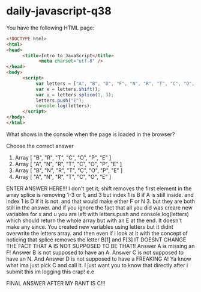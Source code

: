 # daily-javascript-q38

You have the following HTML page: 
```html
<!DOCTYPE html> 
<html> 
<head> 
      <title>Intro to JavaScript</title> 
          	<meta charset="utf-8" /> 
</head> 
<body> 
      <script> 
           var letters = ["A", "B", "D", "F", "N", "R", "T", "C", "O", "P"]; 
           var x = letters.shift(); 
           var u = letters.splice(1, 3); 
           letters.push("E"); 
           console.log(letters); 
      </script> 
</body> 
</html> 
```

What shows in the console when the page is loaded in the browser?

Choose the correct answer

1) Array [ "B", "R", "T", "C", "O", "P", "E" ]
2) Array [ "A", "N", "R", "T", "C", "O", "P", "E" ]
3) Array [ "B", "N", "R", "T", "C", "O", "P", "E" ]
4) Array [ "A", "N", "R", "T", "C", "O", "E" ]

ENTER ANSWER HERE!!!
I don't get it; shift removes the first element in the array
splice is removing 1-3 or 1, and 3 but index 1 is B if A is still inside. and index 1 is D if it is not. and that would make either F or N 3. but they are both still in the answer. and if you ignore the fact that all you did was creare new variables for x and u you are left with letters.push and console.log(letters) which should return the whole array but with an E at the end. It doesn't make any since. You created new variables using letters but it didnt overwrite the letters array.  and then even if i look at it with the concept of noticing that splice removes the letter B[1] and F[3] IT DOESNT CHANGE THE FACT THAT A IS NOT SUPPOSED TO BE THAT!! Answer A is missing an F! Answer B is not supposed to have an A. Answer C is not supposed to have an N. And Answer D is not supposed to have a FREAKING A! Ya know what ima just pick C and call it. I just want you to know that directly after i submit this im logging this crap! e.e


FINAL ANSWER AFTER MY RANT IS C!!! 
